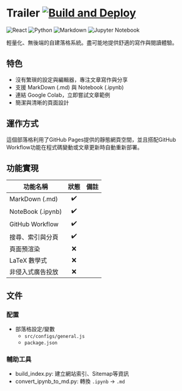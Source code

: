 # Trailer [![Build and Deploy](https://github.com/p208p2002/blog/actions/workflows/main.yml/badge.svg)](https://github.com/p208p2002/blog/actions/workflows/main.yml)

![React](https://img.shields.io/badge/react-%2320232a.svg?style=for-the-badge&logo=react&logoColor=%2361DAFB) ![Python](https://img.shields.io/badge/python-3670A0?style=for-the-badge&logo=python&logoColor=ffdd54) ![Markdown](https://img.shields.io/badge/markdown-%23000000.svg?style=for-the-badge&logo=markdown&logoColor=white) ![Jupyter Notebook](https://img.shields.io/badge/jupyter-darkorange.svg?style=for-the-badge&logo=jupyter&logoColor=white)


輕量化、無後端的自建落格系統。盡可能地提供舒適的寫作與閱讀體驗。

## 特色
- 沒有繁瑣的設定與編輯器，專注文章寫作與分享
- 支援 MarkDown (.md) 與 Notebook (.ipynb)
- 連結 Google Colab，立即嘗試文章範例
- 簡潔與清晰的頁面設計

## 運作方式
這個部落格利用了GitHub Pages提供的靜態網頁空間，並且搭配GitHub Workflow功能在程式碼變動或文章更新時自動重新部署。

## 功能實現
|功能名稱|狀態|備註|
|---|:---:|---|
MarkDown (.md)|✔️|
NoteBook (.ipynb)|✔️|
GitHub Workflow|✔️|
搜尋、索引與分頁|✔️
頁面預渲染|❌|
LaTeX 數學式|❌|
非侵入式廣告投放|❌|

## 文件
### 配置
- 部落格設定/變數
    - `src/configs/general.js`
    - `package.json`

### 輔助工具
- build_index.py: 建立網站索引、Sitemap等資訊
- convert_ipynb_to_md.py: 轉換 `.ipynb` -> `.md`
